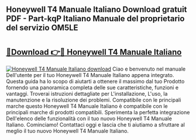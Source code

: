 ## Honeywell T4 Manuale Italiano Download gratuit PDF - Part-kqP Italiano Manuale del proprietario del servizio OM5LE

# <h2><a href="http://dfgdlin.blite.top/?on=Honeywell+T4+Manuale+Italiano">🔗Download 👉🔴 Honeywell T4 Manuale Italiano</a></h2>

[![Honeywell T4 Manuale Italiano download](https://i.imgur.com/lujVjoI.png)](http://dfgdlin.blite.top/?on=Honeywell+T4+Manuale+Italiano)
Ciao e benvenuto nel manuale Dell'utente per il tuo Honeywell T4 Manuale Italiano appena integrato. Questa guida ha lo scopo di aiutarti a ottenere il massimo dal tuo Prodotto fornendo una panoramica completa delle sue caratteristiche, funzioni e vantaggi. Troverai istruzioni dettagliate per L'installazione, L'uso, la manutenzione e la risoluzione dei problemi. Compatibile con le principali marche questo Honeywell T4 Manuale Italiano è compatibile con le principali marche di prodotti compatibili. Sperimenta la perfetta integrazione Dell'elenco delle funzionalità con il tuo nuovo Honeywell T4 Manuale Italiano. Cominciamo! Contattaci oggi e lascia che ti aiutiamo a sfruttare al meglio il tuo nuovo Honeywell T4 Manuale Italiano.
